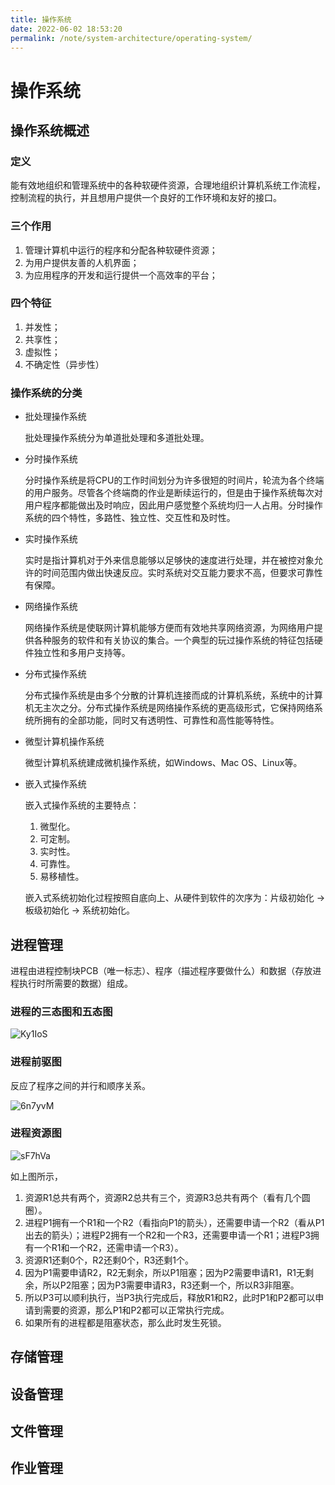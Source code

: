 ```yaml
---
title: 操作系统
date: 2022-06-02 18:53:20
permalink: /note/system-architecture/operating-system/
---
```


# 操作系统

## 操作系统概述

### 定义

能有效地组织和管理系统中的各种软硬件资源，合理地组织计算机系统工作流程，控制流程的执行，并且想用户提供一个良好的工作环境和友好的接口。

### 三个作用

1. 管理计算机中运行的程序和分配各种软硬件资源；
2. 为用户提供友善的人机界面；
3. 为应用程序的开发和运行提供一个高效率的平台；

### 四个特征

1. 并发性；
2. 共享性；
3. 虚拟性；
4. 不确定性（异步性）

### 操作系统的分类

* 批处理操作系统

  批处理操作系统分为单道批处理和多道批处理。

* 分时操作系统

  分时操作系统是将CPU的工作时间划分为许多很短的时间片，轮流为各个终端的用户服务。尽管各个终端商的作业是断续运行的，但是由于操作系统每次对用户程序都能做出及时响应，因此用户感觉整个系统均归一人占用。分时操作系统的四个特性，多路性、独立性、交互性和及时性。

* 实时操作系统

  实时是指计算机对于外来信息能够以足够快的速度进行处理，并在被控对象允许的时间范围内做出快速反应。实时系统对交互能力要求不高，但要求可靠性有保障。

* 网络操作系统

  网络操作系统是使联网计算机能够方便而有效地共享网络资源，为网络用户提供各种服务的软件和有关协议的集合。一个典型的玩过操作系统的特征包括硬件独立性和多用户支持等。

* 分布式操作系统

  分布式操作系统是由多个分散的计算机连接而成的计算机系统，系统中的计算机无主次之分。分布式操作系统是网络操作系统的更高级形式，它保持网络系统所拥有的全部功能，同时又有透明性、可靠性和高性能等特性。

* 微型计算机操作系统

  微型计算机系统建成微机操作系统，如Windows、Mac OS、Linux等。

* 嵌入式操作系统

  嵌入式操作系统的主要特点：

  1. 微型化。
  2. 可定制。
  3. 实时性。
  4. 可靠性。
  5. 易移植性。

  嵌入式系统初始化过程按照自底向上、从硬件到软件的次序为：片级初始化 -> 板级初始化  -> 系统初始化。

## 进程管理

进程由进程控制块PCB（唯一标志）、程序（描述程序要做什么）和数据（存放进程执行时所需要的数据）组成。

### 进程的三态图和五态图

![Ky1IoS](https://qiqiang.oss-cn-hangzhou.aliyuncs.com/muan/Ky1IoS.png)

### 进程前驱图

反应了程序之间的并行和顺序关系。

![6n7yvM](https://qiqiang.oss-cn-hangzhou.aliyuncs.com/muan/6n7yvM.png)

### 进程资源图

![sF7hVa](https://qiqiang.oss-cn-hangzhou.aliyuncs.com/muan/sF7hVa.png)

如上图所示，

1. 资源R1总共有两个，资源R2总共有三个，资源R3总共有两个（看有几个圆圈）。
2. 进程P1拥有一个R1和一个R2（看指向P1的箭头），还需要申请一个R2（看从P1出去的箭头）；进程P2拥有一个R2和一个R3，还需要申请一个R1；进程P3拥有一个R1和一个R2，还需申请一个R3）。
3. 资源R1还剩0个，R2还剩0个，R3还剩1个。
4. 因为P1需要申请R2，R2无剩余，所以P1阻塞；因为P2需要申请R1，R1无剩余，所以P2阻塞；因为P3需要申请R3，R3还剩一个，所以R3非阻塞。
5. 所以P3可以顺利执行，当P3执行完成后，释放R1和R2，此时P1和P2都可以申请到需要的资源，那么P1和P2都可以正常执行完成。
6. 如果所有的进程都是阻塞状态，那么此时发生死锁。

## 存储管理

## 设备管理

## 文件管理

## 作业管理